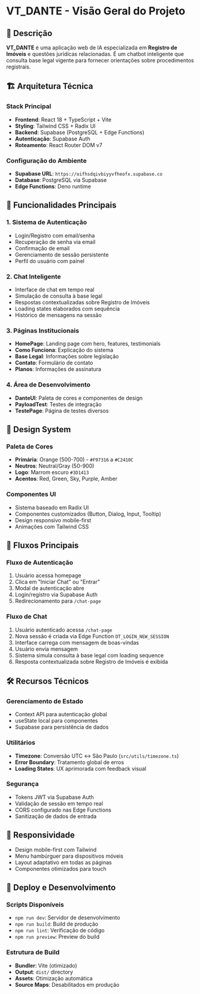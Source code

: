 # VT_DANTE - Visão Geral do Projeto

## 🎯 Descrição
**VT_DANTE** é uma aplicação web de IA especializada em **Registro de Imóveis** e questões jurídicas relacionadas. É um chatbot inteligente que consulta base legal vigente para fornecer orientações sobre procedimentos registrais.

## 🏗️ Arquitetura Técnica

### Stack Principal
- **Frontend**: React 18 + TypeScript + Vite
- **Styling**: Tailwind CSS + Radix UI
- **Backend**: Supabase (PostgreSQL + Edge Functions)
- **Autenticação**: Supabase Auth
- **Roteamento**: React Router DOM v7

### Configuração do Ambiente
- **Supabase URL**: `https://oifhsdqivbiyyvfheofx.supabase.co`
- **Database**: PostgreSQL via Supabase
- **Edge Functions**: Deno runtime

## 🔧 Funcionalidades Principais

### 1. Sistema de Autenticação
- Login/Registro com email/senha
- Recuperação de senha via email
- Confirmação de email
- Gerenciamento de sessão persistente
- Perfil do usuário com painel

### 2. Chat Inteligente
- Interface de chat em tempo real
- Simulação de consulta à base legal
- Respostas contextualizadas sobre Registro de Imóveis
- Loading states elaborados com sequência
- Histórico de mensagens na sessão

### 3. Páginas Institucionais
- **HomePage**: Landing page com hero, features, testimonials
- **Como Funciona**: Explicação do sistema
- **Base Legal**: Informações sobre legislação
- **Contato**: Formulário de contato
- **Planos**: Informações de assinatura

### 4. Área de Desenvolvimento
- **DanteUI**: Paleta de cores e componentes de design
- **PayloadTest**: Testes de integração
- **TestePage**: Página de testes diversos

## 🎨 Design System

### Paleta de Cores
- **Primária**: Orange (500-700) - `#F97316` a `#C2410C`
- **Neutros**: Neutral/Gray (50-900)
- **Logo**: Marrom escuro `#3D1413`
- **Acentos**: Red, Green, Sky, Purple, Amber

### Componentes UI
- Sistema baseado em Radix UI
- Componentes customizados (Button, Dialog, Input, Tooltip)
- Design responsivo mobile-first
- Animações com Tailwind CSS

## 🔄 Fluxos Principais

### Fluxo de Autenticação
1. Usuário acessa homepage
2. Clica em "Iniciar Chat" ou "Entrar"
3. Modal de autenticação abre
4. Login/registro via Supabase Auth
5. Redirecionamento para `/chat-page`

### Fluxo de Chat
1. Usuário autenticado acessa `/chat-page`
2. Nova sessão é criada via Edge Function `DT_LOGIN_NEW_SESSION`
3. Interface carrega com mensagem de boas-vindas
4. Usuário envia mensagem
5. Sistema simula consulta à base legal com loading sequence
6. Resposta contextualizada sobre Registro de Imóveis é exibida

## 🛠️ Recursos Técnicos

### Gerenciamento de Estado
- Context API para autenticação global
- useState local para componentes
- Supabase para persistência de dados

### Utilitários
- **Timezone**: Conversão UTC ↔ São Paulo (`src/utils/timezone.ts`)
- **Error Boundary**: Tratamento global de erros
- **Loading States**: UX aprimorada com feedback visual

### Segurança
- Tokens JWT via Supabase Auth
- Validação de sessão em tempo real
- CORS configurado nas Edge Functions
- Sanitização de dados de entrada

## 📱 Responsividade
- Design mobile-first com Tailwind
- Menu hambúrguer para dispositivos móveis
- Layout adaptativo em todas as páginas
- Componentes otimizados para touch

## 🚀 Deploy e Desenvolvimento

### Scripts Disponíveis
- `npm run dev`: Servidor de desenvolvimento
- `npm run build`: Build de produção
- `npm run lint`: Verificação de código
- `npm run preview`: Preview do build

### Estrutura de Build
- **Bundler**: Vite (otimizado)
- **Output**: `dist/` directory
- **Assets**: Otimização automática
- **Source Maps**: Desabilitados em produção